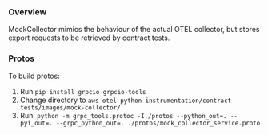 ### Overview

MockCollector mimics the behaviour of the actual OTEL collector, but stores export requests to be retrieved by contract tests. 

### Protos
To build protos:
1. Run `pip install grpcio grpcio-tools`
2. Change directory to `aws-otel-python-instrumentation/contract-tests/images/mock-collector/` 
3. Run: `python -m grpc_tools.protoc -I./protos --python_out=. --pyi_out=. --grpc_python_out=. ./protos/mock_collector_service.proto`